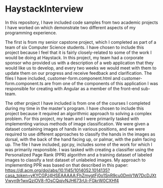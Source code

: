# HaystackInterview

In this repository, I have included code samples from two academic projects I have worked on which demonstrate two different aspects of my programming experience.  

The first is from my senior capstone project, which I completed as part of a team of six Computer Science students.  I have chosen to include this project because I feel that it is fairly closely-related to some of the work I would be doing at Haystack.  In this project, my team had a corporate sponsor who provided us with a description of a web application that they would like us to develop, and every two weeks we would meet with them to update them on our progress and receive feedback and clarification.  The files I have included, customer-form.component.html and customer-form.component.ts are from one of the components of this application I was responsible for creating with Angular as a member of the front-end sub-team.

The other project I have included is from one of the courses I completed during my time in the master's program.  I have chosen to include this project because it required an algorithmic approach to solving a complex problem.  For this project, my team and I were primarily tasked with implementing various methods of image classification.  We were given a dataset containing images of hands in various positions, and we were required to use different approaches to classify the hands in the images as dorsal, with the back of the hand facing up, or palmar, with the palm facing up.  The file I have included, ppr.py, includes some of the work for which I was primarily responsible.  I was tasked with creating a classifier using the Personalized Page Rank (PPR) algorithm and a training dataset of labeled images to classify a test dataset of unlabeled images.  My approach to implementing PPR was based on that described in this paper: https://dl.acm.org/doi/abs/10.1145/1014052.1014135?casa_token=yKYCGPJ4HSEAAAAA:FhZmygtFj0o1SnR9cu0DmV1W7DcDJXtVwyn9r1wxQziOV8-fOsCQqjvNJH673rUi-FGkrW0CXHf4
